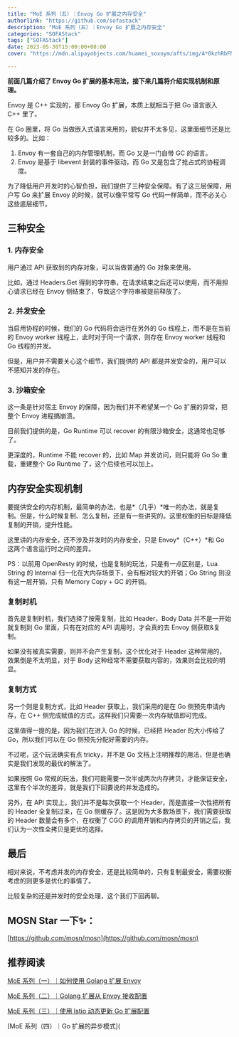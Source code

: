 ```yaml
---
title: "MoE 系列（五）｜Envoy Go 扩展之内存安全"
authorlink: "https://github.com/sofastack"
description: "MoE 系列（五）｜Envoy Go 扩展之内存安全"
categories: "SOFAStack"
tags: ["SOFAStack"]
date: 2023-05-30T15:00:00+08:00
cover: "https://mdn.alipayobjects.com/huamei_soxoym/afts/img/A*0kzhRbFN4HcAAAAAAAAAAAAADrGAAQ/original"

---
```


**前面几篇介绍了 Envoy Go 扩展的基本用法，接下来几篇将介绍实现机制和原理。**

Envoy 是 C++ 实现的，那 Envoy Go 扩展，本质上就相当于把 Go 语言嵌入 C++ 里了。

在 Go 圈里，将 Go 当做嵌入式语言来用的，貌似并不太多见，这里面细节还是比较多的。比如：

1. Envoy 有一套自己的内存管理机制，而 Go 又是一门自带 GC 的语言。
2. Envoy 是基于 libevent 封装的事件驱动，而 Go 又是包含了抢占式的协程调度。

为了降低用户开发时的心智负担，我们提供了三种安全保障。有了这三层保障，用户写 Go 来扩展 Envoy 的时候，就可以像平常写 Go 代码一样简单，而不必关心这些底层细节。

## 三种安全

### 1. 内存安全

用户通过 API 获取到的内存对象，可以当做普通的 Go 对象来使用。

比如，通过 Headers.Get 得到的字符串，在请求结束之后还可以使用，而不用担心请求已经在 Envoy 侧结束了，导致这个字符串被提前释放了。

### 2. 并发安全

当启用协程的时候，我们的 Go 代码将会运行在另外的 Go 线程上，而不是在当前的 Envoy worker 线程上，此时对于同一个请求，则存在 Envoy worker 线程和 Go 线程的并发。

但是，用户并不需要关心这个细节，我们提供的 API 都是并发安全的，用户可以不感知并发的存在。

### 3. 沙箱安全

这一条是针对宿主 Envoy 的保障，因为我们并不希望某一个 Go 扩展的异常，把整个 Envoy 进程搞崩溃。

目前我们提供的是，Go Runtime 可以 recover 的有限沙箱安全，这通常也足够了。

更深度的，Runtime 不能 recover 的，比如 Map 并发访问，则只能将 Go So 重载，重建整个 Go Runtime 了，这个后续也可以加上。

## 内存安全实现机制

要提供安全的内存机制，最简单的办法，也是*（几乎）*唯一的办法，就是复制。但是，什么时候复制、怎么复制，还是有一些讲究的。这里权衡的目标是降低复制的开销，提升性能。

这里讲的内存安全，还不涉及并发时的内存安全，只是 Envoy*（C++）*和 Go 这两个语言运行时之间的差异。

PS：以前用 OpenResty 的时候，也是复制的玩法，只是有一点区别是，Lua String 的 Internal 归一化在大内存场景下，会有相对较大的开销；Go String 则没有这一层开销，只有 Memory Copy + GC 的开销。

### 复制时机

首先是复制时机，我们选择了按需复制，比如 Header，Body Data 并不是一开始就复制到 Go 里面，只有在对应的 API 调用时，才会真的去 Envoy 侧获取&复制。

如果没有被真实需要，则并不会产生复制，这个优化对于 Header 这种常用的，效果倒是不太明显，对于 Body 这种经常不需要获取内容的，效果则会比较的明显。

### 复制方式

另一个则是复制方式，比如 Header 获取上，我们采用的是在 Go 侧预先申请内存，在 C++ 侧完成赋值的方式，这样我们只需要一次内存赋值即可完成。

这里值得一提的是，因为我们在进入 Go 的时候，已经把 Header 的大小传给了 Go，所以我们可以在 Go 侧预先分配好需要的内存。

不过呢，这个玩法确实有点 tricky，并不是 Go 文档上注明推荐的用法，但是也确实是我们发现的最优的解法了。

如果按照 Go 常规的玩法，我们可能需要一次半或两次内存拷贝，才能保证安全，这里有个半次的差异，就是我们下回要说的并发造成的。

另外，在 API 实现上，我们并不是每次获取一个 Header，而是直接一次性把所有的 Header 全复制过来，在 Go 侧缓存了。这是因为大多数场景下，我们需要获取的 Header 数量会有多个，在权衡了 CGO 的调用开销和内存拷贝的开销之后，我们认为一次性全拷贝是更优的选择。

## 最后

相对来说，不考虑并发的内存安全，还是比较简单的，只有复制最安全，需要权衡考虑的则更多是优化的事情了。

比较复杂的还是并发时的安全处理，这个我们下回再聊。

## MOSN Star 一下✨：

[https://github.com/mosn/mosn](https://github.com/mosn/mosn)

## 推荐阅读

[MoE 系列（一）｜如何使用 Golang 扩展 Envoy](https://mp.weixin.qq.com/s/GF5Pr2aAOe6NAdJ5VgfMvg)

[MoE 系列（二）｜Golang 扩展从 Envoy 接收配置](https://mp.weixin.qq.com/s/xRt9qet-Dm3UMEVa3iDFrA)

[MoE 系列（三）｜使用 Istio 动态更新 Go 扩展配置](https://mp.weixin.qq.com/s/gvbvAZEUbjtD-UpKziHmBA)

[MoE 系列（四）｜Go 扩展的异步模式](
